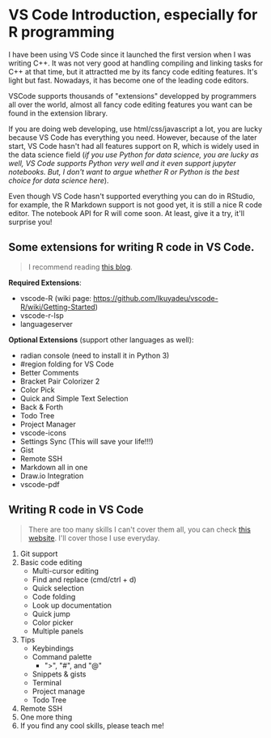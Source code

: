 # VS Code Introduction, especially for R programming

I have been using VS Code since it launched the first version when I was writing C++. It was not very good at handling compiling and linking tasks for C++ at that time, but it attractted me by its fancy code editing features. It's light but fast. Nowadays, it has become one of the leading code editors.

VSCode supports thousands of "extensions" developped by programmers all over the world, almost all fancy code editing features you want can be found in the extension library. 

If you are doing web developing, use html/css/javascript a lot, you are lucky because VS Code has everything you need. However, because of the later start, VS Code hasn't had all features support on R, which is widely used in the data science field (*if you use Python for data science, you are lucky as well, VS Code supports Python very well and it even support jupyter notebooks. But, I don't want to argue whether R or Python is the best choice for data science here*).

Even though VS Code hasn't supported everything you can do in RStudio, for example, the R Markdown support is not good yet, it is still a nice R code editor. The notebook API for R will come soon. At least, give it a try, it'll surprise you!


## Some extensions for writing R code in VS Code.

> I recommend reading [this blog](https://renkun.me/2019/12/11/writing-r-in-vscode-a-fresh-start/).

**Required Extensions**:
* vscode-R (wiki page: https://github.com/Ikuyadeu/vscode-R/wiki/Getting-Started)
* vscode-r-lsp
* languageserver

**Optional Extensions** (support other languages as well):
* radian console (need to install it in Python 3)
* #region folding for VS Code
* Better Comments
* Bracket Pair Colorizer 2
* Color Pick
* Quick and Simple Text Selection
* Back & Forth
* Todo Tree
* Project Manager
* vscode-icons
* Settings Sync (This will save your life!!!)
* Gist
* Remote SSH
* Markdown all in one
* Draw.io Integration
* vscode-pdf

## Writing R code in VS Code

> There are too many skills I can't cover them all, you can check [this website](https://code.visualstudio.com/docs).
> I'll cover those I use everyday.

1. Git support
2. Basic code editing
   * Multi-cursor editing
   * Find and replace (cmd/ctrl + d)
   * Quick selection
   * Code folding
   * Look up documentation
   * Quick jump
   * Color picker
   * Multiple panels
3. Tips
   * Keybindings
   * Command palette
     * ">", "#", and "@"
   * Snippets & gists
   * Terminal
   * Project manage
   * Todo Tree
4. Remote SSH
5. One more thing
6. If you find any cool skills, please teach me!